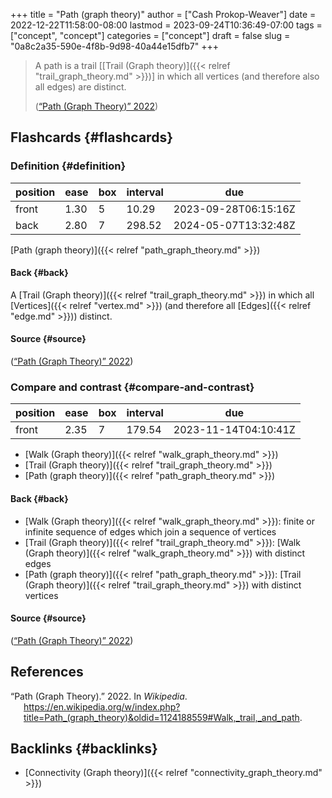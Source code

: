 +++
title = "Path (graph theory)"
author = ["Cash Prokop-Weaver"]
date = 2022-12-22T11:58:00-08:00
lastmod = 2023-09-24T10:36:49-07:00
tags = ["concept", "concept"]
categories = ["concept"]
draft = false
slug = "0a8c2a35-590e-4f8b-9d98-40a44e15dfb7"
+++

> A path is a trail [[Trail (Graph theory)]({{< relref "trail_graph_theory.md" >}})] in which all vertices (and therefore also all edges) are distinct.
>
> (<a href="#citeproc_bib_item_1">“Path (Graph Theory)” 2022</a>)


## Flashcards {#flashcards}


### Definition {#definition}

| position | ease | box | interval | due                  |
|----------|------|-----|----------|----------------------|
| front    | 1.30 | 5   | 10.29    | 2023-09-28T06:15:16Z |
| back     | 2.80 | 7   | 298.52   | 2024-05-07T13:32:48Z |

[Path (graph theory)]({{< relref "path_graph_theory.md" >}})


#### Back {#back}

A [Trail (Graph theory)]({{< relref "trail_graph_theory.md" >}}) in which all [Vertices]({{< relref "vertex.md" >}}) (and therefore all [Edges]({{< relref "edge.md" >}})) distinct.


#### Source {#source}

(<a href="#citeproc_bib_item_1">“Path (Graph Theory)” 2022</a>)


### Compare and contrast {#compare-and-contrast}

| position | ease | box | interval | due                  |
|----------|------|-----|----------|----------------------|
| front    | 2.35 | 7   | 179.54   | 2023-11-14T04:10:41Z |

-   [Walk (Graph theory)]({{< relref "walk_graph_theory.md" >}})
-   [Trail (Graph theory)]({{< relref "trail_graph_theory.md" >}})
-   [Path (graph theory)]({{< relref "path_graph_theory.md" >}})


#### Back {#back}

-   [Walk (Graph theory)]({{< relref "walk_graph_theory.md" >}}): finite or infinite sequence of edges which join a sequence of vertices
-   [Trail (Graph theory)]({{< relref "trail_graph_theory.md" >}}): [Walk (Graph theory)]({{< relref "walk_graph_theory.md" >}}) with distinct edges
-   [Path (graph theory)]({{< relref "path_graph_theory.md" >}}): [Trail (Graph theory)]({{< relref "trail_graph_theory.md" >}}) with distinct vertices


#### Source {#source}

(<a href="#citeproc_bib_item_1">“Path (Graph Theory)” 2022</a>)

## References

<style>.csl-entry{text-indent: -1.5em; margin-left: 1.5em;}</style><div class="csl-bib-body">
  <div class="csl-entry"><a id="citeproc_bib_item_1"></a>“Path (Graph Theory).” 2022. In <i>Wikipedia</i>. <a href="https://en.wikipedia.org/w/index.php?title=Path_(graph_theory)&oldid=1124188559#Walk,_trail,_and_path">https://en.wikipedia.org/w/index.php?title=Path_(graph_theory)&#38;oldid=1124188559#Walk,_trail,_and_path</a>.</div>
</div>


## Backlinks {#backlinks}

-   [Connectivity (Graph theory)]({{< relref "connectivity_graph_theory.md" >}})
